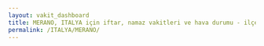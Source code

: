 ```yaml
---
layout: vakit_dashboard
title: MERANO, ITALYA için iftar, namaz vakitleri ve hava durumu - ilçe/eyalet seç
permalink: /ITALYA/MERANO/
---
```


<script type="text/javascript">
  var GLOBAL_COUNTRY = 'ITALYA';
  var GLOBAL_CITY = 'MERANO';
  var GLOBAL_STATE = '';
  var lat = 72;
  var lon = 21;
</script>
